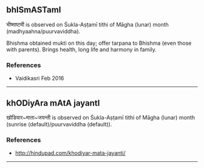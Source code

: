 ## bhISmASTamI

भीष्माष्टमी is observed on Śukla-Aṣṭamī tithi of Māgha (lunar) month (madhyaahna/puurvaviddha).

Bhishma obtained mukti on this day; offer tarpana to Bhishma (even those with parents). Brings health, long life and harmony in family.
### References
* Vaidikasri Feb 2016

---
## khODiyAra mAtA jayantI

खोडियार~माता~जयन्ती is observed on Śukla-Aṣṭamī tithi of Māgha (lunar) month (sunrise (default)/puurvaviddha (default)).


### References
* http://hindupad.com/khodiyar-mata-jayanti/

---

